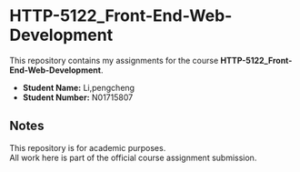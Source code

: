 # HTTP-5122_Front-End-Web-Development

This repository contains my assignments for the course **HTTP-5122_Front-End-Web-Development**.

- **Student Name:** Li,pengcheng 
- **Student Number:** N01715807

## Notes
This repository is for academic purposes.  
All work here is part of the official course assignment submission.
